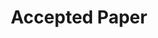 ---
title: "Accepted Paper"
categories:
  - news
headline: "The paper entitled <em>\"GenoDedup: Similarity-Based Deduplication and Delta-Encoding for Genome Sequencing Data\"</em>, resulting from a collaboration with Vinicius Cogo and Alysson Bessani from LASIGE, was accepted in IEEE Transactions on Computers."
---